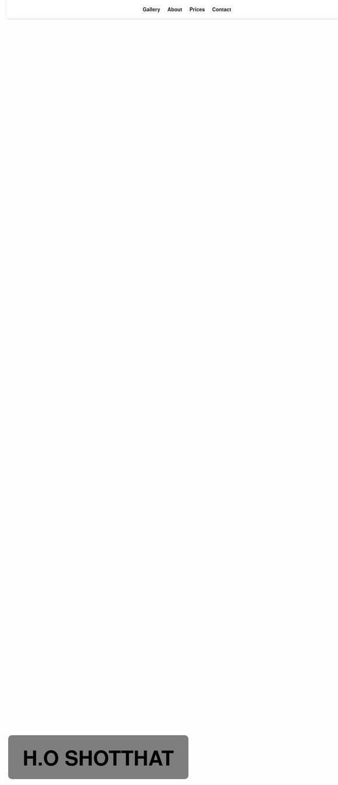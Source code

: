 <!DOCTYPE html>
<html lang="en">
<head>
  <meta charset="UTF-8">
  <meta name="viewport" content="width=device-width, initial-scale=1.0">
  <title>H.O SHOTTHAT | Photography Portfolio</title>
  <style>
    body {
      margin: 1;
      font-family: "Helvetica Neue", sans-serif;
      color: white;
      background: charcoal
     ;
    }
    header {
      height: 100vh;
      background: url('your-hero-photo.jpg') no-repeat center center/cover;
      display: flex;
      align-items: center;
      justify-content: center;
      color: black;
      text-align: center;
    }
    header h1 {
      font-size: 4em;
      background: rgba(0,0,0,0.5);
      padding: 20px 40px;
      border-radius: 10px;
    }
    nav {
      position: fixed;
      top: 0;
      width: 100%;
      background: rgba(255,255,255,0.9);
      padding: 15px;
      display: flex;
      justify-content: center;
      gap: 20px;
      box-shadow: 0 2px 5px rgba(0,0,0,0.1);
      z-index: 1000;
    }
    nav a {
      text-decoration: none;
      color: #222;
      font-weight: bold;
    }
    section {
      padding: 80px 20px;
      max-width: 1200px;
      margin: auto;
    }
    h2 {
      text-align: center;
      margin-bottom: 40px;
    }
    /* Gallery */
    .gallery {
      display: grid;
      grid-template-columns: repeat(auto-fit, minmax(220px, 1fr));
      gap: 15px;
    }
    .gallery img {
      width: 100%;
      border-radius: 8px;
      transition: transform 0.3s;
      cursor: pointer;
    }
    .gallery img:hover {
      transform: scale(1.05);
    }
    /* About */
    .about {
      text-align: center;
    }
    .about img {
      width: 180px;
      border-radius: 50%;
      margin-bottom: 20px;
    }
    /* Pricing */
    .pricing {
      display: grid;
      grid-template-columns: repeat(auto-fit, minmax(250px, 1fr));
      gap: 20px;
      text-align: center;
    }
    .price-card {
      background: white;
      padding: 25px;
      border-radius: 10px;
      box-shadow: 0 2px 6px rgba(0,0,0,0.1);
    }
    .price-card h3 {
      margin-bottom: 10px;
    }
    .price-card p {
      font-size: 1.2em;
      font-weight: bold;
    }
    /* Contact */
    .contact form {
      display: flex;
      flex-direction: column;
      gap: 15px;
      max-width: 500px;
      margin: auto;
    }
    .contact input, .contact textarea {
      padding: 12px;
      border: 1px solid #ccc;
      border-radius: 8px;
      width: 100%;
    }
    .contact button {
      padding: 12px;
      border: none;
      border-radius: 8px;
      background: black;
      color: white;
      font-size: 1em;
      cursor: pointer;
    }
    footer {
      text-align: center;
      padding: 30px;
      background: #111;
      color: white;
      margin-top: 50px;
    }
  </style>
</head>
<body>
  <nav>
    <a href="#gallery">Gallery</a>
    <a href="#about">About</a>
    <a href="#pricing">Prices</a>
    <a href="#contact">Contact</a>
  </nav>

  <header>
    <h1>H.O SHOTTHAT</h1>
  </header>

  <!-- GALLERY -->
  <section id="gallery">
    <h2>Gallery</h2>
    <div class="gallery">
      <!-- Add up to 50 images here -->
      <img src="p![2](https://github.com/user-attachments/assets/e53264c9-c8e3-4bf1-8c13-827b0441ee5c)
hoto1.jpg" alt="Photography work">
      <img src="pho![3](https://github.com/user-attachments/assets/df7d00fe-6401-485e-8439-337796794d97)
to2.jpg" alt="Photography work">
      <img src="photo3.jpg" alt="Photography work">
      <img src="photo4.jpg" alt="Photography work">
      <img src="photo5.jpg" alt="Photography work">
      <img src="photo6.jpg" alt="Photography work">
      <img src="photo7.jpg" alt="Photography work">
      <img src="photo8.jpg" alt="Photography work">
      <img src="photo9.jpg" alt="Photography work">
      <img src="photo10.jpg" alt="Photography work">
      <!-- keep duplicating up to photo50.jpg -->
    </div>
  </section>

  <!-- ABOUT -->
  <section id="about" class="about">
    <h2>About Me</h2>
    <img src="your-photo.jpg" alt="Photographer">
    <p>Hello! I’m a passionate photographer who captures timeless moments.  
       My style is classic, elegant, and authentic.  
       Welcome to my world through the lens.</p>
  </section>

  <!-- PRICING -->
  <section id="pricing">
    <h2>Pricing Packages</h2>
    <div class="pricing">
      <div class="price-card">
        <h3>Basic</h3>
        <p>$29</p>
        <p>1-hour session, 10 edited photos</p>
      </div>
      <div class="price-card">
        <h3>Standard</h3>
        <p>$58</p>
        <p>3-hour session, 20 edited photos and a portrait</p>
      </div>
      <div class="price-card">
        <h3>Premium</h3>
        <p>$150</p>
        <p>Full-day coverage, 200+ edited photos in a photobook</p>
      </div>
    </div>
  </section>

  <!-- CONTACT -->
  <section whatsapp=+256706005092 class="contact">
    <h2>Contact Me</h2>
    <form>
      <input type="text" placeholder=Roman  required>
      <input type=remieofficial@gmail.com placeholder=remieofficial@gmail.com required>
      <textarea placeholder=FRAMING YOUOR MEMORIES rows="5" required></textarea>
      <button type="submit">Send</button>
    </form>
  </section>

  <footer>
    <p>© 2025 H.O SHOTTHAT. All Rights Reserved.</p>
  </footer>
</body>
</html>
